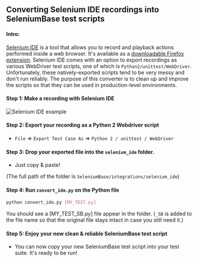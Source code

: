 ## Converting Selenium IDE recordings into SeleniumBase test scripts

#### Intro:

[Selenium IDE](http://docs.seleniumhq.org/projects/ide/) is a tool that allows you to record and playback actions performed inside a web browser. It's available as a [downloadable Firefox extension](https://addons.mozilla.org/en-US/firefox/addon/selenium-ide/). Selenium IDE comes with an option to export recordings as various WebDriver test scripts, one of which is ``Python2/unittest/WebDriver``. Unfortunately, these natively-exported scripts tend to be very messy and don't run reliably. The purpose of this converter is to clean up and improve the scripts so that they can be used in production-level environments.

#### Step 1: Make a recording with Selenium IDE

![](https://cdn2.hubspot.net/hubfs/100006/selenium_ide_example_b.png "Selenium IDE example")

#### Step 2: Export your recording as a Python 2 Webdriver script

* ``File`` => ``Export Test Case As`` => ``Python 2 / unittest / WebDriver``

#### Step 3: Drop your exported file into the ``selenium_ide`` folder.

* Just copy & paste!

(The full path of the folder is ``SeleniumBase/integrations/selenium_ide``)

#### Step 4: Run ``convert_ide.py`` on the Python file

```bash
python convert_ide.py [MY_TEST.py]
```

You should see a [MY_TEST_SB.py] file appear in the folder. (``_SB`` is added to the file name so that the original file stays intact in case you still need it.)

#### Step 5: Enjoy your new clean & reliable SeleniumBase test script

* You can now copy your new SeleniumBase test script into your test suite. It's ready to be run!
